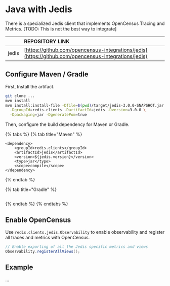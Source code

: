 # Java with Jedis

There is a specialized Jedis client that implements OpenCensus Tracing and Metrics. \[TODO: This is not the best way to integrate\]

|  | REPOSITORY LINK |
| :--- | :--- |
| jedis | [https://github.com/opencensus-integrations/jedis](https://github.com/opencensus-integrations/jedis) |

## Configure Maven / Gradle

First, Install the artifact.

```bash
git clone ...
mvn install
mvn install:install-file -Dfile=$(pwd)/target/jedis-3.0.0-SNAPSHOT.jar \
  -DgroupId=redis.clients -DartifactId=jedis -Dversion=3.0.0 \
  -Dpackaging=jar -DgeneratePom=true
```



Then, configure the build dependency for Maven or Gradle.

{% tabs %}
{% tab title="Maven" %}
```markup
<dependency>
    <groupId>redis.clients</groupId>
    <artifactId>jedis</artifactId>
    <version>${jedis.version}</version>
    <type>jar</type>
    <scope>compile</scope>
</dependency>
```
{% endtab %}

{% tab title="Gradle" %}
```text

```
{% endtab %}
{% endtabs %}

## Enable OpenCensus

Use `redis.clients.jedis.Observability` to enable observability and register all traces and metrics with OpenCensus.

```java
// Enable exporting of all the Jedis specific metrics and views
Observability.registerAllViews();
```

## Example

...

